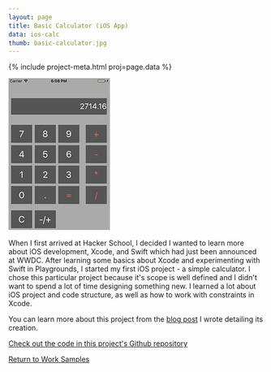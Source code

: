 ```yaml
---
layout: page
title: Basic Calculator (iOS App)
data: ios-calc
thumb: basic-calculator.jpg
---
```


{% include project-meta.html proj=page.data %}

![Calculator screenshot](/images/work/calc/basic-calculator.jpg)

When I first arrived at Hacker School, I decided I wanted to learn more about iOS development, Xcode, and Swift which had just been announced at WWDC. After learning some basics about Xcode and experimenting with Swift in Playgrounds, I started my first iOS project - a simple calculator. I chose this particular project because it's scope is well defined and I didn't want to spend a lot of time designing something new. I learned a lot about iOS project and code structure, as well as how to work with constraints in Xcode.


You can learn more about this project from the [blog post](/2014/09/17/basic-calculator-app.html) I wrote detailing its creation.

[Check out the code in this project's Github repository](https://github.com/ursooperduper/calculator)

[Return to Work Samples](/projects)
